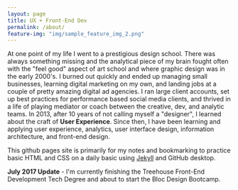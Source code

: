 ```yaml
---
layout: page
title: UX + Front-End Dev
permalink: /about/
feature-img: "img/sample_feature_img_2.png"
---
```


<p>At one point of my life I went to a prestigious design school. There was always something missing and the analytical piece of my brain fought often with the "feel good" aspect of art school and where graphic design was in the early 2000's. I burned out quickly and ended up managing small businesses, learning digital marketing on my own, and landing jobs at a couple of pretty amazing digital ad agencies. I ran large client accounts, set up best practices for performance based social media clients, and thrived in a life of playing mediator or coach between the creative, dev, and analytic teams. In 2013, after 10 years of not calling myself a "designer", I learned about the craft of <strong>User Experience</strong>. Since then, I have been learning and applying user experience, analytics, user interface design, information architecture, and front-end design. </p>

<p>This github pages site is primarily for my notes and bookmarking to practice basic HTML and CSS on a daily basic using <a href="https://github.com/arleighco/jekyll-now" target="new" title="Jekyll Blogging">Jekyll</a> and GitHub desktop.</p>

<p><strong>July 2017 Update</strong> - I'm currently finishing the Treehouse Front-End Development Tech Degree and about to start the Bloc Design Bootcamp.</p>
